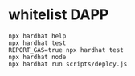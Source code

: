 # whitelist DAPP
```shell
npx hardhat help
npx hardhat test
REPORT_GAS=true npx hardhat test
npx hardhat node
npx hardhat run scripts/deploy.js
```
